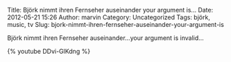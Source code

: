 Title: Björk nimmt ihren Fernseher auseinander your argument is...
Date: 2012-05-21 15:26
Author: marvin
Category: Uncategorized
Tags: björk, music, tv
Slug: bjork-nimmt-ihren-fernseher-auseinander-your-argument-is

Björk nimmt ihren Fernseher auseinander...your argument is invalid...

{% youtube DDvi-GlKdng %}

